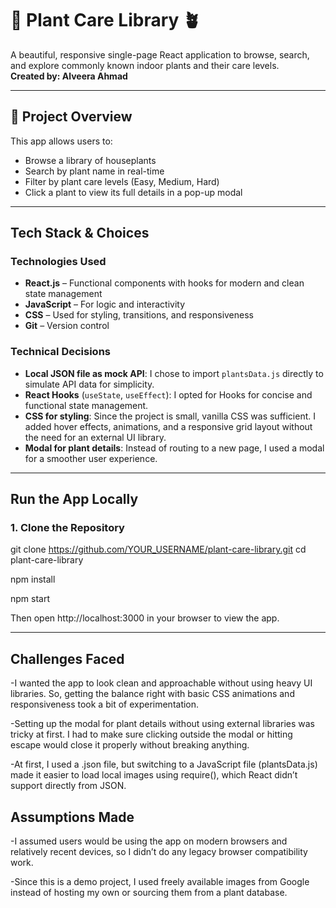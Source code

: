 # 🌿 Plant Care Library 🪴

A beautiful, responsive single-page React application to browse, search, and explore commonly known indoor plants and their care levels.  
**Created by: Alveera Ahmad**

---

## 🧩 Project Overview

This app allows users to:

- Browse a library of houseplants
- Search by plant name in real-time
- Filter by plant care levels (Easy, Medium, Hard)
- Click a plant to view its full details in a pop-up modal

---

## Tech Stack & Choices

### Technologies Used
- **React.js** – Functional components with hooks for modern and clean state management
- **JavaScript** – For logic and interactivity
- **CSS** – Used for styling, transitions, and responsiveness
- **Git** – Version control

### Technical Decisions
- **Local JSON file as mock API**: I chose to import `plantsData.js` directly to simulate API data for simplicity.
- **React Hooks** (`useState`, `useEffect`): I opted for Hooks for concise and functional state management.
- **CSS for styling**: Since the project is small, vanilla CSS was sufficient. I added hover effects, animations, and a responsive grid layout without the need for an external UI library.
- **Modal for plant details**: Instead of routing to a new page, I used a modal for a smoother user experience.

---

## Run the App Locally

### 1. Clone the Repository

git clone https://github.com/YOUR_USERNAME/plant-care-library.git
cd plant-care-library

npm install

npm start

Then open http://localhost:3000 in your browser to view the app.

---

## Challenges Faced

-I wanted the app to look clean and approachable without using heavy UI libraries. So, getting the balance right with basic CSS animations and responsiveness took a bit of experimentation.

-Setting up the modal for plant details without using external libraries was tricky at first. I had to make sure clicking outside the modal or hitting escape would close it properly without breaking anything.

-At first, I used a .json file, but switching to a JavaScript file (plantsData.js) made it easier to load local images using require(), which React didn’t support directly from JSON.

## Assumptions Made

-I assumed users would be using the app on modern browsers and relatively recent devices, so I didn’t do any legacy browser compatibility work.

-Since this is a demo project, I used freely available images from Google instead of hosting my own or sourcing them from a plant database.
